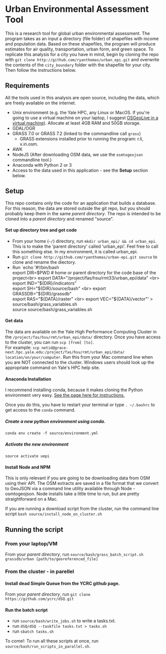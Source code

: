 Urban Environmental Assessment Tool
==================================

This is a research tool for global urban environmental assessment. The program takes as an input a directory (file folder) of shapefiles with income and population data. Based on these shapefiles, the program will produce estimates for air quality, transportation, urban form, and green space. To replicate this analysis for a city you have in mind, begin by cloning the repo with `git clone http://github.com/ryanthomas/urban_epi.git` and overwrite the contents of the `city_boundary` folder with the shapefile for your city. Then follow the instructions below.

## Requirements
All the tools used in this analysis are open source, including the data, which are freely available on the internet.
- Unix environment (e.g. the Yale HPC, any Linux or MacOS. If you're going to use a virtual machine on your laptop, I suggest [OSGeoLive in a virtual machine](https://live.osgeo.org/en/quickstart/virtualization_quickstart.html)). Allocate at least 4GB RAM and 50GB storage.
- GDAL/OGR
- GRASS 7.0 or GRASS 7.2 (linked to the commandline call `grass`)
  - GRASS extensions installed prior to running the program: r.li, v.in.osm.
- AWK
- NodeJS (After downloading OSM data, we use the `osmtogeojson` commandline tool.)
- Anaconda with Python 2 or 3
- Access to the data used in this application - see the <b>Setup</b> section below.

## Setup
This repo contains only the code for an application that builds a database. For this reason, the data are stored outside the git repo, but you should probably keep them in the same <i>parent directory</i>. The repo is intended to be cloned into a <i>parent directory</i> and renamed "source".
#### Set up directory tree and get code
- From your home (`~/`) directory, run `mkdir urban_epi/ && cd urban_epi`. This is to make the 'parent directory' called 'urban_epi'. Feel free to call this something else. In my environment, it is called urban_epi.</br>
- Run `git clone http://github.com/ryanthomas/urban-epi.git source` to clone and rename the diectory.
- Run `echo '#!/bin/bash <br>
export DIR=$PWD # home or parent directory for the code base of the project<br>
export DATA="/project/fas/hsu/rmt33/urban_epi/data" <br>
export IND="${DIR}/indicators"<br>
export SH="${DIR}/source/bash" <br>
export GRASSDB="${DIR}/grassdb" <br>
export RAS="${DATA}/raster"    <br>
export VEC="${DATA}/vector"' > source/bash/grass_variables.sh<br>
source source/bash/grass_variables.sh


#### Get data
The data are available on the Yale High Performance Computing Cluster in the `/project/fas/hsu/rmt/urban_epi/data/` directory. Once you have access to the cluster, you can run `scp [from] [to]`. <br>
For example: `scp netid@grace-next.hpc.yale.edu:/project/fas/hsu/rmt/urban_epi/data/ location/on/your/computer`.
Run this from your Mac command line when you are NOT connected to the cluster. Windows users should look up the appropriate command on Yale's HPC help site.

#### Anaconda Installation
I recommend installing conda, because it makes cloning the Python environment very easy. [See the page here for instructions.](https://www.continuum.io/downloads)

Once you do this, you have to restart your terminal or type `. ~/.bashrc` to get access to the `conda` command.

##### Create a new python environment using conda.
`conda env create -f source/environment.yml`
##### Activate the new environment
`source activate uepi`

#### Install Node and NPM
This is only relevant if you are going to be downloading data from OSM using their API. The OSM extracts are saved in a file format that we convert to GeoJSON via a command line utility available through Node - osmtogeojson. Node installs take a little time to run, but are pretty straightforward on a Mac. 

If you are running a download script from the cluster, run the command line script `bash source/install_node_on_cluster.sh`

## Running the script
### From your laptop/VM
From your <i>parent directory</i>, run `source/bash/grass_batch_script.sh grassdb/urban [path/to/georeferenced_file]`

### From the cluster - in parellel
#### Install dead Simple Queue from the YCRC github page. 
From your <i>parent directory</i>, run `git clone https://github.com/ycrc/dSQ.git`

#### Run the batch script
- run `source/bash/write_jobs.sh` to write a tasks.txt.
- run `dSQ/dSQ --taskfile tasks.txt > tasks.sh`
- run `sbatch tasks.sh`

To come!: To run all these scripts at once, run `source/bash/run_scripts_in_parallel.sh`.

